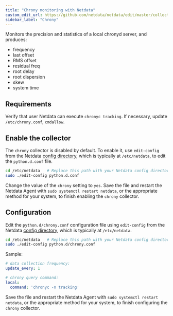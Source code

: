 ```yaml
---
title: "Chrony monitoring with Netdata"
custom_edit_url: https://github.com/netdata/netdata/edit/master/collectors/python.d.plugin/chrony/README.md
sidebar_label: "Chrony"
---
```




Monitors the precision and statistics of a local chronyd server, and produces:

-   frequency
-   last offset
-   RMS offset
-   residual freq
-   root delay
-   root dispersion
-   skew
-   system time

## Requirements

Verify that user Netdata can execute `chronyc tracking`. If necessary, update `/etc/chrony.conf`, `cmdallow`.

## Enable the collector

The `chrony` collector is disabled by default. To enable it, use `edit-config` from the Netdata [config
directory](/docs/configure/nodes), which is typically at `/etc/netdata`, to edit the `python.d.conf` file.

```bash
cd /etc/netdata   # Replace this path with your Netdata config directory, if different
sudo ./edit-config python.d.conf
```

Change the value of the `chrony` setting to `yes`. Save the file and restart the Netdata Agent with `sudo systemctl
restart netdata`, or the appropriate method for your system, to finish enabling the `chrony` collector.

## Configuration

Edit the `python.d/chrony.conf` configuration file using `edit-config` from the Netdata [config
directory](/docs/configure/nodes), which is typically at `/etc/netdata`.

```bash
cd /etc/netdata   # Replace this path with your Netdata config directory, if different
sudo ./edit-config python.d/chrony.conf
```

Sample:

```yaml
# data collection frequency:
update_every: 1

# chrony query command:
local:
  command: 'chronyc -n tracking'
```

Save the file and restart the Netdata Agent with `sudo systemctl restart netdata`, or the appropriate method for your
system, to finish configuring the `chrony` collector.


